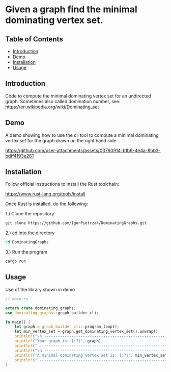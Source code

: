 # Given a graph find the minimal dominating vertex set.

## Table of Contents
- [Introduction](#introduction)
- [Demo](#demo)
- [Installation](#installation)
- [Usage](#usage)


## Introduction
Code to compute the minimal dominating vertex set for an undirected graph. Sometimes also called domination number, see: https://en.wikipedia.org/wiki/Dominating_set


## Demo
A demo showing how to use the cli tool to compute a minimal dominating vertex set for the graph drawn on the right hand side


https://github.com/user-attachments/assets/03760914-b1b6-4e4a-8bb3-bdff4193e281

## Installation
Follow official instructions to install the Rust toolchain:

https://www.rust-lang.org/tools/install

Once Rust is installed, do the following:

1.) Clone the repository

```bash
git clone https://github.com/IgorPietrzak/DominatingGraphs.git
```

2.) cd into the directory


```bash
cd DominatingGraphs
```


3.) Run the program

```bash
cargo run
```

## Usage


Use of the library shown in demo

```rust
// main.rs

extern crate dominating_graphs;
use dominating_graphs::graph_builder_cli;

fn main() {
    let graph = graph_builder_cli::program_loop();
    let min_vertex_set = graph.get_dominating_vertex_set().unwrap();
    println!("\n ------------------------------------------------------------------------------");
    println!("Your graph is: {:?}", graph);
    println!(" ------------------------------------------------------------------------------");
    println!("\n ------------------------------------------------------------------------------");
    println!("A minimal dominating vertex set is: {:?}", min_vertex_set);
    println!(" ------------------------------------------------------------------------------ \n");
}
```

